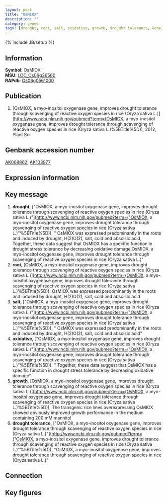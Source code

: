```yaml
---
layout: post
title: "OsMIOX"
description: ""
category: genes
tags: [drought, root, salt, oxidative, growth, drought tolerance, Gene]
---
```

{% include JB/setup %}

## Information
__Symbol__: OsMIOX  
__MSU__: [LOC_Os06g36560](http://rice.plantbiology.msu.edu/cgi-bin/ORF_infopage.cgi?orf=LOC_Os06g36560)  
__RAPdb__: [Os06g0561000](http://rapdb.dna.affrc.go.jp/viewer/gbrowse_details/irgsp1?name=Os06g0561000)  

## Publication
1. [OsMIOX, a myo-inositol oxygenase gene, improves drought tolerance through scavenging of reactive oxygen species in rice (Oryza sativa L.)](http://www.ncbi.nlm.nih.gov/pubmed?term=(OsMIOX, a myo-inositol oxygenase gene, improves drought tolerance through scavenging of reactive oxygen species in rice (Oryza sativa L.)%5BTitle%5D)), 2012, Plant Sci.

## Genbank accession number
[AK068862](http://www.ncbi.nlm.nih.gov/nuccore/AK068862), [AK103977](http://www.ncbi.nlm.nih.gov/nuccore/AK103977)

## Expression information

## Key message
1. __drought__, ["OsMIOX, a myo-inositol oxygenase gene, improves drought tolerance through scavenging of reactive oxygen species in rice (Oryza sativa L.)"](http://www.ncbi.nlm.nih.gov/pubmed?term=("OsMIOX, a myo-inositol oxygenase gene, improves drought tolerance through scavenging of reactive oxygen species in rice (Oryza sativa L.)"%5BTitle%5D)), " OsMIOX was expressed predominantly in the roots and induced by drought, H(2)O(2), salt, cold and abscisic acid, Together, these data suggest that OsMIOX has a specific function in drought stress tolerance by decreasing oxidative damage,OsMIOX, a myo-inositol oxygenase gene, improves drought tolerance through scavenging of reactive oxygen species in rice (Oryza sativa L.)"
2. __root__, [OsMIOX, a myo-inositol oxygenase gene, improves drought tolerance through scavenging of reactive oxygen species in rice (Oryza sativa L.)](http://www.ncbi.nlm.nih.gov/pubmed?term=(OsMIOX, a myo-inositol oxygenase gene, improves drought tolerance through scavenging of reactive oxygen species in rice (Oryza sativa L.)%5BTitle%5D)),  OsMIOX was expressed predominantly in the roots and induced by drought, H(2)O(2), salt, cold and abscisic acid
3. __salt__, ["OsMIOX, a myo-inositol oxygenase gene, improves drought tolerance through scavenging of reactive oxygen species in rice (Oryza sativa L.)"](http://www.ncbi.nlm.nih.gov/pubmed?term=("OsMIOX, a myo-inositol oxygenase gene, improves drought tolerance through scavenging of reactive oxygen species in rice (Oryza sativa L.)"%5BTitle%5D)), " OsMIOX was expressed predominantly in the roots and induced by drought, H(2)O(2), salt, cold and abscisic acid"
4. __oxidative__, ["OsMIOX, a myo-inositol oxygenase gene, improves drought tolerance through scavenging of reactive oxygen species in rice (Oryza sativa L.)"](http://www.ncbi.nlm.nih.gov/pubmed?term=("OsMIOX, a myo-inositol oxygenase gene, improves drought tolerance through scavenging of reactive oxygen species in rice (Oryza sativa L.)"%5BTitle%5D)), " Together, these data suggest that OsMIOX has a specific function in drought stress tolerance by decreasing oxidative damage"
5. __growth__, [OsMIOX, a myo-inositol oxygenase gene, improves drought tolerance through scavenging of reactive oxygen species in rice (Oryza sativa L.)](http://www.ncbi.nlm.nih.gov/pubmed?term=(OsMIOX, a myo-inositol oxygenase gene, improves drought tolerance through scavenging of reactive oxygen species in rice (Oryza sativa L.)%5BTitle%5D)),  The transgenic rice lines overexpressing OsMIOX showed obviously improved growth performance in the medium containing 200 mM mannitol
6. __drought tolerance__, ["OsMIOX, a myo-inositol oxygenase gene, improves drought tolerance through scavenging of reactive oxygen species in rice (Oryza sativa L.)"](http://www.ncbi.nlm.nih.gov/pubmed?term=("OsMIOX, a myo-inositol oxygenase gene, improves drought tolerance through scavenging of reactive oxygen species in rice (Oryza sativa L.)"%5BTitle%5D)), "OsMIOX, a myo-inositol oxygenase gene, improves drought tolerance through scavenging of reactive oxygen species in rice (Oryza sativa L.)"

## Connection

## Key figures


